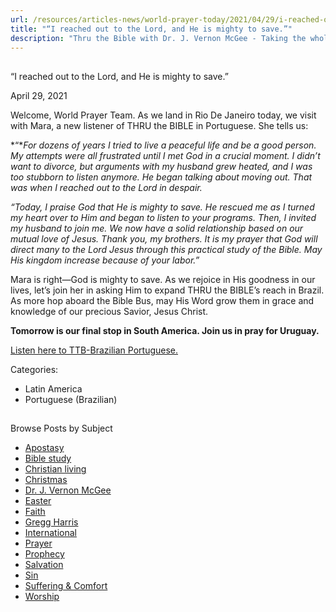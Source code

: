 ```yaml
---
url: /resources/articles-news/world-prayer-today/2021/04/29/i-reached-out-to-the-lord-and-he-is-mighty-to-save
title: "“I reached out to the Lord, and He is mighty to save.”"
description: "Thru the Bible with Dr. J. Vernon McGee - Taking the whole Word to the whole world"
---
```







## 
 “I reached out to the Lord, and He is mighty to save.”


April 29, 2021
![]()




Welcome, World Prayer Team. As we land in Rio De Janeiro today, we visit with Mara, a new listener of THRU the BIBLE in Portuguese. She tells us: 

*“**For dozens of years I tried to live a peaceful life and be a good person. My attempts were all frustrated until I met God in a crucial moment.* *I didn’t want to divorce, but arguments with my husband grew heated, and I was too stubborn to listen anymore. He began talking about moving out. That was when I reached out to the Lord in despair.* 

*“Today, I praise God that He is mighty to save. He rescued me as I turned my heart over to Him and began to listen to your programs. Then, I invited my husband to join me. We now have a solid relationship based on our mutual love of Jesus. Thank you, my brothers. It is my prayer that God will direct many to the Lord Jesus through this practical study of the Bible. May His kingdom increase because of your labor.”*

Mara is right—God is mighty to save. As we rejoice in His goodness in our lives, let’s join her in asking Him to expand THRU the BIBLE’s reach in Brazil. As more hop aboard the Bible Bus, may His Word grow them in grace and knowledge of our precious Savior, Jesus Christ.

**Tomorrow is our final stop in South America. Join us in pray for Uruguay.**

[Listen here to TTB-Brazilian Portuguese.](https://ttb.twr.org/home/day,0441/language,POR-LAT)



Categories: 


* Latin America
* Portuguese (Brazilian)









## 
 Browse Posts by Subject


* [Apostasy](/resources/articles-news/-in-tags/tags/Apostasy)
* [Bible study](/resources/articles-news/-in-tags/tags/Bible-study)
* [Christian living](/resources/articles-news/-in-tags/tags/Christian-living)
* [Christmas](/resources/articles-news/-in-tags/tags/Christmas)
* [Dr. J. Vernon McGee](/resources/articles-news/-in-tags/tags/Dr-J-Vernon-McGee)
* [Easter](/resources/articles-news/-in-tags/tags/easter)
* [Faith](/resources/articles-news/-in-tags/tags/Faith)
* [Gregg Harris](/resources/articles-news/-in-tags/tags/Gregg-Harris)
* [International](/resources/articles-news/-in-tags/tags/International)
* [Prayer](/resources/articles-news/-in-tags/tags/prayer)
* [Prophecy](/resources/articles-news/-in-tags/tags/Prophecy)
* [Salvation](/resources/articles-news/-in-tags/tags/Salvation)
* [Sin](/resources/articles-news/-in-tags/tags/sin)
* [Suffering & Comfort](/resources/articles-news/-in-tags/tags/Suffering-Comfort)
* [Worship](/resources/articles-news/-in-tags/tags/worship)






